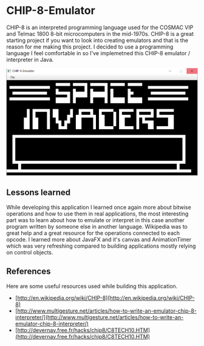 # CHIP-8-Emulator
CHIP-8 is an interpreted programming language used for the COSMAC VIP and Telmac 1800 8-bit microcomputers in the mid-1970s. 
CHIP-8 is a great starting project if you want to look into creating emulators and that is the reason for me making this project.
I decided to use a programming language I feel comfortable in so I've implemetned this CHIP-8 emulator / interpreter in Java.

![CHIP-8](doc/images/chip8.PNG "CHIP-8")

## Lessons learned
While developing this application I learned once again more about bitwise operations and how to use them in real applications, the most 
interesting part was to learn about how to emulate or interpret in this case another program written by someone else in another language. Wikipedia
was to great help and a great resource for the operations connected to each opcode. I learned more about JavaFX and it's canvas and AnimationTimer which 
was very refreshing compared to building applications mostly relying on control objects. 

## References
Here are some useful resources used while building this application.

* [http://en.wikipedia.org/wiki/CHIP-8](http://en.wikipedia.org/wiki/CHIP-8)
* [http://www.multigesture.net/articles/how-to-write-an-emulator-chip-8-interpreter/](http://www.multigesture.net/articles/how-to-write-an-emulator-chip-8-interpreter/)
* [http://devernay.free.fr/hacks/chip8/C8TECH10.HTM](http://devernay.free.fr/hacks/chip8/C8TECH10.HTM)
